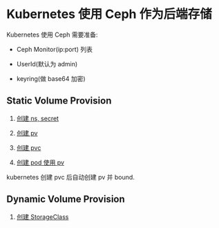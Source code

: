 # Kubernetes 使用 Ceph 作为后端存储

Kubernetes 使用 Ceph 需要准备:

- Ceph Monitor(ip:port) 列表

- UserId(默认为 admin)

- keyring(做 base64 加密)

## Static Volume Provision

1. [创建 ns, secret](./yamls/volume/ceph_secret.yaml)

2. [创建 pv](./yamls/volume/ceph_pv.yaml)

3. [创建 pvc](.yamls/voluem/static_pvc.yaml)

4. [创建 pod 使用 pv](./yamls/volume/ceph_pod.yaml)

kubernetes 创建 pvc 后自动创建 pv 并 bound.

## Dynamic Volume Provision

1. [创建 StorageClass](./yamls/volem/storage_class.yaml)